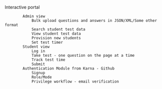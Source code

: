 Interactive portal

			Admin view
				Bulk upload questions and answers in JSON/XML/Some other format
				Search student test data
				View student test data
				Provision new students
				Set test timer
			Student view
				Log in
				Take test - one question on the page at a time
				Track test time
				Submit
			Authentication Module from Karna - Github
				Signup
				Role/Mode
				Privilege workflow - email verification
